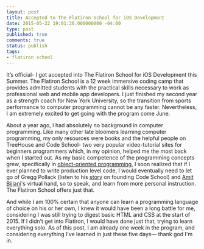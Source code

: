 ```yaml
---
layout: post
title: Accepted to The Flatiron School for iOS Development
date: 2015-05-22 19:01:20.000000000 -04:00
type: post
published: true
comments: true
status: publish
tags:
- flatiron school
---
```

<p>It’s official- I got accepted into The Flatiron School for iOS Development this Summer. The Flatiron School is a 12 week immersive coding camp that provides admitted students with the practical skills necessary to work as professional web and mobile app developers. I just finished my second year as a strength coach for New York University, so the transition from sports performance to computer programming cannot be any faster. Nevertheless, I am extremely excited to get going with the program come June.</p>
<p><!--more--></p>
<p>About a year ago, I had absolutely no background in computer programming. Like many other late bloomers learning computer programming, my only resources were books and the helpful people on TreeHouse and Code School- two very popular video-tutorial sites for beginners programmers which, in my opinion, helped me the most back when I started out. As my basic competence of the programming concepts grew, specifically in <a href="https://www.youtube.com/watch?v=SS-9y0H3Si8">object-oriented programming</a>, I soon realized that if I ever planned to write production level code, I would eventually need to let go of Gregg Pollack (listen to his <a href="https://www.codeschool.com/screencasts/founder-s-talk" target="_blank">story</a> on founding Code School) and <a href="https://teamtreehouse.com/amit" target="_blank">Amit Bijlani</a>'s virtual hand, so to speak, and learn from more personal instruction. The Flatiron School offers just that.</p>
<p>And while I am 100% certain that anyone can learn a programming language of choice on his or her own, I knew it would have been a long battle for me, considering I was still trying to digest basic HTML and CSS at the start of 2015. If I didn’t get into Flatiron, I would have done just that, trying to learn everything solo. As of this post, I am already one week in the program, and considering everything I’ve learned in just these five days— thank god I'm in.</p>
